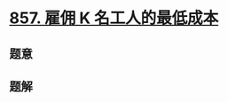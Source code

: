 #  [857. 雇佣 K 名工人的最低成本](https://leetcode.cn/problems/minimum-cost-to-hire-k-workers/)

## 题意



## 题解



```c++

```



```python3

```


